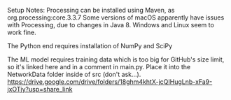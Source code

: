 Setup Notes: 
Processing can be installed using Maven, as org.processing:core.3.3.7
Some versions of macOS apparently have issues with Processing, due to changes in Java 8. Windows and Linux seem to work fine. 

The Python end requires installation of NumPy and SciPy

The ML model requires training data which is too big for GitHub's size limit, so it's linked here and in a comment in main.py. Place it into the NetworkData folder inside of src (don't ask...).
https://drive.google.com/drive/folders/18ghm4khtX-jcQIHugLnb-xFa9-jxOTjy?usp=share_link
